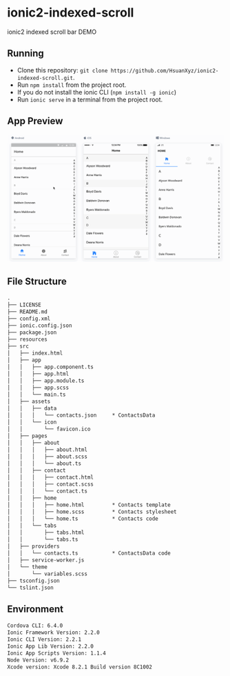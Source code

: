 # ionic2-indexed-scroll

ionic2 indexed scroll bar DEMO

## Running
* Clone this repository: `git clone https://github.com/HsuanXyz/ionic2-indexed-scroll.git`.
* Run `npm install` from the project root.
* If you do not install the ionic CLI (`npm install -g ionic`)
* Run `ionic serve` in a terminal from the project root.

## App Preview
<img src="https://github.com/HsuanXyz/hsuan.github.io/blob/master/assets/ionic2-indexed-scroll/indexed-scroll-demo.gif?raw=true" alt="Preview">

## File Structure
```
.
├── LICENSE
├── README.md
├── config.xml
├── ionic.config.json
├── package.json
├── resources
├── src
│   ├── index.html
│   ├── app
│   │   ├── app.component.ts
│   │   ├── app.html
│   │   ├── app.module.ts
│   │   ├── app.scss
│   │   └── main.ts
│   ├── assets
│   │   ├── data
│   │   │   └── contacts.json     * ContactsData
│   │   └── icon
│   │       └── favicon.ico
│   ├── pages
│   │   ├── about
│   │   │   ├── about.html
│   │   │   ├── about.scss
│   │   │   └── about.ts
│   │   ├── contact
│   │   │   ├── contact.html
│   │   │   ├── contact.scss
│   │   │   └── contact.ts
│   │   ├── home
│   │   │   ├── home.html         * Contacts template
│   │   │   ├── home.scss         * Contacts stylesheet
│   │   │   └── home.ts           * Contacts code
│   │   └── tabs
│   │       ├── tabs.html
│   │       └── tabs.ts
│   ├── providers
│   │   └── contacts.ts           * ContactsData code
│   ├── service-worker.js
│   └── theme
│       └── variables.scss
├── tsconfig.json
└── tslint.json
```
## Environment
```
Cordova CLI: 6.4.0
Ionic Framework Version: 2.2.0
Ionic CLI Version: 2.2.1
Ionic App Lib Version: 2.2.0
Ionic App Scripts Version: 1.1.4
Node Version: v6.9.2
Xcode version: Xcode 8.2.1 Build version 8C1002
```
